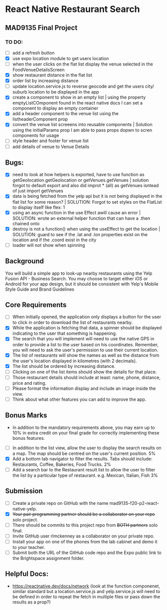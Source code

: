 # React Native Restaurant Search

## MAD9135 Final Project

### TO DO:

- [ ] add a refresh button
- [x] use expo location module to get users location
- [ ] when the user clicks on the flat list display the venue selected in the FoodVenueDetailsScreen
- [x] show restaurant distance in the flat list
- [x] order list by increasing distance
- [ ] update location.service.js to reverse geocode and get the users city/ suburb location to be displayed in the app
- [x] create a component to show in an empty list | using the property emptyListCOmponent found in the react native docs I can set a component to display an empty container
- [x] add a header component to the venue list using the listheaderComponent prop
- [x] convert the venue list screeens into reusable components | Solution using the initialParams prop I am able to pass props dopwn to scren components for usage
- [ ] style header and footer for venue list
- [ ] add details of venue to Venue Details

## Bugs:

- [x] need to look at how helpers is exported, have to use function as getGeolocation.getGeolocation or getVenues.getVenues | solution forgot to default export and also did improt \* (all) as getVenues isntead of just import getVenues
- [x] data is being fetched from the yelp api but it is not being displayed in the flat list for some reason? | SOLUTION: Forgot to set styles on the FlatList to display itself like flex: 1
- [x] using an async function in the use Effect awill cause an error | SOLUTION: wrote an external helper function that can have a .then chained onto
- [x] destroy is not a function() when using the useEffect to get the location | SOLUTION: guard to see if the .lat and .lon properties exist on the location and if the .coord exist in the city
- [ ] loader will not show when spinning

## Background

You will build a simple app to look-up nearby restaurants using the Yelp Fusion API - Business Search. You may choose to target either iOS or Android for your app design, but it should be consistent with Yelp's Mobile Style Guide
and Brand Guidelines

## Core Requirements

- [ ] When initially opened, the application only displays a button for the user to click in order to download the list of restaurants nearby.
- [x] While the application is fetching that data, a spinner should be displayed indicating to the user that something is happening.
- [x] The search that you will implement will need to use the native GPS in order to provide a list to the user based on his coordinates. Remember, you will need to ask the user's permission to use their current location.
- [x] The list of restaurants will show the names as well as the distance from the user's location displayed in kilometres (with 2 decimals).
- [x] The list should be ordered by increasing distance.
- [ ] Clicking on one of the list items should show the details for that place.
- [ ] Those restaurant details should include at least: name, phone, distance, price and rating.
- [ ] Please format the information display and include an image inside the view.
- [ ] Think about what other features you can add to improve the app.

## Bonus Marks

- In addition to the mandatory requirements above, you may earn up to 10% in extra credit on your final grade for correctly implementing these bonus features.

* [ ] In addition to the list view, allow the user to display the search results on a map. The map should be centred on the user's current position. 5%
* [x] Add a bottom tab navigator to filter the results. Tabs should include: Restaurants, Coffee, Bakeries, Food Trucks. 2%
* [ ] Add a search bar to the Restaurant result list to allow the user to filter the list by a particular type of restaurant. e.g. Mexican, Italian, Fish 3%

## Submission

- [ ] Create a private repo on GitHub with the name mad9135-f20-p2-react-native-yelp.
- [x] ~~Your pair programming partner should be a collaborator on your repo~~ solo project.
- [ ] There should be commits to this project repo from ~~BOTH partners~~ solo final.
- [ ] Invite GitHub user rlmckenney as a collaborator on your private repo.
- [ ] Install your app on one of the phones from the lab cabinet and demo it to your teacher.
- [ ] Submit both the URL of the GitHub code repo and the Expo public link to the Brightspace assignment folder.

## Helpful Docs:

- https://reactnative.dev/docs/network (look at the function componenet, similar standard but a location.service.js and yelp.service.js will need to be defined in order to repeat the fetch in multiple files or pass down the results as a prop?)
